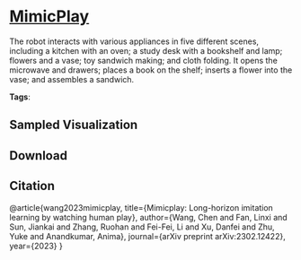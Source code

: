 # [MimicPlay](././pages/datasets/imicp.md)

The robot interacts with various appliances in five different scenes, including a kitchen with an oven; a study desk with a bookshelf and lamp; flowers and a vase; toy sandwich making; and cloth folding. It opens the microwave and drawers; places a book on the shelf; inserts a flower into the vase; and assembles a sandwich.

**Tags**: 

## Sampled Visualization



## Download



## Citation

@article{wang2023mimicplay,
    title={Mimicplay: Long-horizon imitation learning by watching human play},
    author={Wang, Chen and Fan, Linxi and Sun, Jiankai and Zhang, Ruohan and Fei-Fei, Li and Xu, Danfei and Zhu, Yuke and
    Anandkumar, Anima},
    journal={arXiv preprint arXiv:2302.12422},
    year={2023}
} 